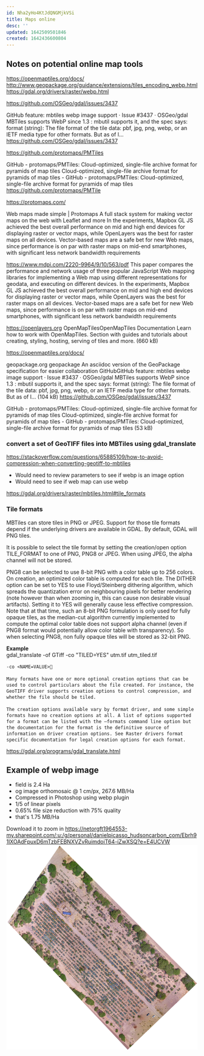 ```yaml
---
id: Nha2yHo4KtJdQNGMjkVSi
title: Maps online
desc: ''
updated: 1642509501846
created: 1642436600804
---
```

## Notes on potential online map tools
https://openmaptiles.org/docs/  
http://www.geopackage.org/guidance/extensions/tiles_encoding_webp.html  
https://gdal.org/drivers/raster/webp.html  

https://github.com/OSGeo/gdal/issues/3437  

GitHub
feature: mbtiles webp image support · Issue #3437 · OSGeo/gdal
MBTiles supports WebP since 1.3 : mbutil supports it, and the spec says: format (string): The file format of the tile data: pbf, jpg, png, webp, or an IETF media type for other formats. But as of l...
	https://github.com/OSGeo/gdal/issues/3437

https://github.com/protomaps/PMTiles

GitHub - protomaps/PMTiles: Cloud-optimized, single-file archive format for pyramids of map tiles
Cloud-optimized, single-file archive format for pyramids of map tiles - GitHub - protomaps/PMTiles: Cloud-optimized, single-file archive format for pyramids of map tiles
	https://github.com/protomaps/PMTile

 https://protomaps.com/

Web maps made simple | Protomaps
A full stack system for making vector maps on the web with Leaflet and more In the experiments, Mapbox GL JS achieved the best overall performance on mid and high
end devices for displaying raster or vector maps, while OpenLayers was the best for raster maps on all devices. Vector-based maps are a safe bet for new Web maps, since performance is on par with raster maps on mid-end smartphones, with significant less network bandwidth requirements

https://www.mdpi.com/2220-9964/9/10/563/pdf
This paper compares the performance and network usage of three popular JavaScript Web mapping libraries for implementing a Web map using different representations for geodata, and executing on different devices. In the experiments, Mapbox GL JS achieved the best overall performance on mid and high end devices for displaying raster or vector maps, while OpenLayers was the best for raster maps on all devices. Vector-based maps are a safe bet for new Web maps, since performance is on par with raster maps on mid-end smartphones, with significant less network bandwidth requirements

https://openlayers.org
OpenMapTilesOpenMapTiles
Documentation
Learn how to work with OpenMapTiles. Section with guides and tutorials about creating, styling, hosting, serving of tiles and more. (660 kB)

https://openmaptiles.org/docs/

geopackage.org
geopackage
An asciidoc version of the GeoPackage specification for easier collaboration
GitHubGitHub
feature: mbtiles webp image support · Issue #3437 · OSGeo/gdal
MBTiles supports WebP since 1.3 : mbutil supports it, and the spec says: format (string): The file format of the tile data: pbf, jpg, png, webp, or an IETF media type for other formats. But as of l... (104 kB)
https://github.com/OSGeo/gdal/issues/3437


GitHub - protomaps/PMTiles: Cloud-optimized, single-file archive format for pyramids of map tiles
Cloud-optimized, single-file archive format for pyramids of map tiles - GitHub - protomaps/PMTiles: Cloud-optimized, single-file archive format for pyramids of map tiles (53 kB)

### convert a set of GeoTIFF files into MBTiles using gdal_translate 
https://stackoverflow.com/questions/65885109/how-to-avoid-compression-when-converting-geotiff-to-mbtiles  
- Would need to review parameters to see if webp is an image option  
- Would need to see if web map can use webp

https://gdal.org/drivers/raster/mbtiles.html#tile_formats

 ### Tile formats

MBTiles can store tiles in PNG or JPEG. Support for those tile formats depend if the underlying drivers are available in GDAL. By default, GDAL will PNG tiles.

It is possible to select the tile format by setting the creation/open option TILE_FORMAT to one of PNG, PNG8 or JPEG. When using JPEG, the alpha channel will not be stored.

PNG8 can be selected to use 8-bit PNG with a color table up to 256 colors. On creation, an optimized color table is computed for each tile. The DITHER option can be set to YES to use Floyd/Steinberg dithering algorithm, which spreads the quantization error on neighbouring pixels for better rendering (note however than when zooming in, this can cause non desirable visual artifacts). Setting it to YES will generally cause less effective compression. Note that at that time, such an 8-bit PNG formulation is only used for fully opaque tiles, as the median-cut algorithm currently implemented to compute the optimal color table does not support alpha channel (even if PNG8 format would potentially allow color table with transparency). So when selecting PNG8, non fully opaque tiles will be stored as 32-bit PNG.  

**Example**  
gdal_translate -of GTiff -co "TILED=YES" utm.tif utm_tiled.tif

	-co <NAME=VALUE>

	Many formats have one or more optional creation options that can be used to control particulars about the file created. For instance, the GeoTIFF driver supports creation options to control compression, and whether the file should be tiled.

	The creation options available vary by format driver, and some simple formats have no creation options at all. A list of options supported for a format can be listed with the –formats command line option but the documentation for the format is the definitive source of information on driver creation options. See Raster drivers format specific documentation for legal creation options for each format.
https://gdal.org/programs/gdal_translate.html

## Example of webp image
- field is 2.4 Ha 
- og image orthomosaic @ 1 cm/px,  267.6 MB/Ha
- Compressed in Photoshop using webp plugin
- 1/5 of linear pixels
- 0.65% file size reduction with 75% quality
- that's 1.75 MB/Ha

Download it to zoom in
https://netorgft1964553-my.sharepoint.com/:u:/g/personal/danielpicasso_hudsoncarbon_com/Ebrh91lXOAdFpuxD6mTzbFEBNXVZvRuimdoiT64-iZwXSQ?e=E4UCVW
![Arenal 2.4 Ha](/assets/images/arenal.webp "El Arenal 2.4 Ha")


